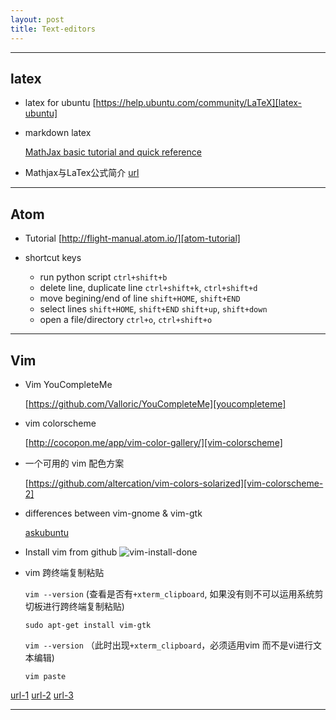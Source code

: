 ```yaml
---
layout: post
title: Text-editors
---
```


---
## latex
* latex for ubuntu [https://help.ubuntu.com/community/LaTeX][latex-ubuntu]
* markdown latex

  [MathJax basic tutorial and quick reference][mathjax]

* Mathjax与LaTex公式简介 [url][mathjax-formular]


[latex-ubuntu]: https://help.ubuntu.com/community/LaTeX
[mathjax]: http://meta.math.stackexchange.com/questions/5020/mathjax-basic-tutorial-and-quick-reference
[mathjax-formular]: http://mlworks.cn/posts/introduction-to-mathjax-and-latex-expression/
---
## Atom
* Tutorial [http://flight-manual.atom.io/][atom-tutorial]

* shortcut keys
  * run python script
  `ctrl+shift+b`
  * delete line, duplicate line
  `ctrl+shift+k`, `ctrl+shift+d`
  * move begining/end of line
  `shift+HOME`, `shift+END`
  * select lines
  `shift+HOME`, `shift+END`
  `shift+up`, `shift+down`
  * open a file/directory
  `ctrl+o`, `ctrl+shift+o`

[atom-tutorial]: http://flight-manual.atom.io/

---
## Vim
* Vim YouCompleteMe

  [https://github.com/Valloric/YouCompleteMe][youcompleteme]
* vim colorscheme

  [http://cocopon.me/app/vim-color-gallery/][vim-colorscheme]
* 一个可用的 vim 配色方案

  [https://github.com/altercation/vim-colors-solarized][vim-colorscheme-2]
* differences between vim-gnome & vim-gtk

  [askubuntu][askubuntu]


* Install vim from github
 ![vim-install-done](http://obmpvqs90.bkt.clouddn.com/vim-installation-done.png)

* vim 跨终端复制粘贴

  `vim --version` (查看是否有`+xterm_clipboard`, 如果没有则不可以运用系统剪切板进行跨终端复制粘贴)

  `sudo apt-get install vim-gtk`

  `vim --version` （此时出现`+xterm_clipboard`，必须适用vim 而不是vi进行文本编辑)

  `vim paste`

 [url-1](http://linux.cn/article-2751-1.html)
 [url-2](http://www.cnblogs.com/jianyungsun/archive/2011/03/19/1988855.html)
 [url-3](http://linux.vbird.org/linux_basic/0310vi.php#vim_ws)


---
[vim-colorscheme]: http://cocopon.me/app/vim-color-gallery/
[vim-colorscheme-2]: https://github.com/altercation/vim-colors-solarized
[youcompleteme]: https://github.com/Valloric/YouCompleteMe
[askubuntu]: http://askubuntu.com/questions/281886/what-are-the-differences-between-the-different-vim-packages-available-in-ubuntu
